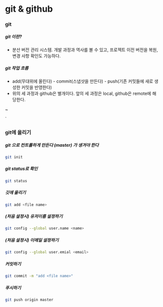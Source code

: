 # git & github

### git 

##### git 이란?

- 분산 버전 관리 시스템. 개발 과정과 역사를 볼 수 있고, 프로젝트 이전 버전을 복원, 변경 사항 확인도 가능하다.

##### git 작업 흐름

- add(무대위에 올린다) - commit(스냅샷을 만든다) - push(기존 커밋들에 새로 생성한 커밋을 반영한다)
- 위의 세 과정과 github은 별개이다. 앞의 세 과정은 local, github은 remote에 해당한다.





~

`











### git에 올리기

##### git 으로 컨트롤하게 만든다 (master) 가 생겨야 한다

```bash
git init
```



##### git status로 확인

```bash
git status
```



##### 깃에 올리기

```bash
git add <file name>
```



##### (처음 설정시) 유저이름 설정하기

```bash
git config --global user.name <name>
```



##### (처음 설정시) 이메일 설정하기

```bash
git config --global user.emial <email>
```



##### 커밋하기

```bash
git commit -m "add <file name>"
```



##### 푸시하기

```bash
git push origin master
```





